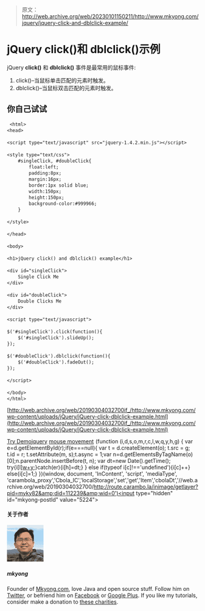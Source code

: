 > 原文：<http://web.archive.org/web/20230101150211/http://www.mkyong.com/jquery/jquery-click-and-dblclick-example/>

# jQuery click()和 dblclick()示例

jQuery **click()** 和 **dblclick()** 事件是最常用的鼠标事件:

1.  click()–当鼠标单击匹配的元素时触发。
2.  dblclick()–当鼠标双击匹配的元素时触发。

## 你自己试试

```
 <html>
<head>

<script type="text/javascript" src="jquery-1.4.2.min.js"></script>

<style type="text/css">
	#singleClick, #doubleClick{
		float:left;
		padding:8px;
		margin:16px;
		border:1px solid blue;
		width:150px;
		height:150px;
		background-color:#999966;
	}

</style>

</head>

<body>

<h1>jQuery click() and dblclick() example</h1>

<div id="singleClick">
	Single Click Me
</div>

<div id="doubleClick">
	Double Clicks Me
</div>

<script type="text/javascript">

$('#singleClick').click(function(){
	$('#singleClick').slideUp();
});

$('#doubleClick').dblclick(function(){
	$('#doubleClick').fadeOut();
});

</script>

</body>
</html> 
```

[http://web.archive.org/web/20190304032700if_/http://www.mkyong.com/wp-content/uploads/jQuery/jQuery-click-dblclick-example.html](http://web.archive.org/web/20190304032700if_/http://www.mkyong.com/wp-content/uploads/jQuery/jQuery-click-dblclick-example.html)

[Try Demo](http://web.archive.org/web/20190304032700/http://www.mkyong.com/wp-content/uploads/jQuery/jQuery-click-dblclick-example.html)[jquery](http://web.archive.org/web/20190304032700/http://www.mkyong.com/tag/jquery/) [mouse movement](http://web.archive.org/web/20190304032700/http://www.mkyong.com/tag/mouse-movement/)![](img/59617c15a97950c0eb55b624775ee0cf.png) (function (i,d,s,o,m,r,c,l,w,q,y,h,g) { var e=d.getElementById(r);if(e===null){ var t = d.createElement(o); t.src = g; t.id = r; t.setAttribute(m, s);t.async = 1;var n=d.getElementsByTagName(o)[0];n.parentNode.insertBefore(t, n); var dt=new Date().getTime(); try{i[l][w+y](h,i[l][q+y](h)+'&amp;'+dt);}catch(er){i[h]=dt;} } else if(typeof i[c]!=='undefined'){i[c]++} else{i[c]=1;} })(window, document, 'InContent', 'script', 'mediaType', 'carambola_proxy','Cbola_IC','localStorage','set','get','Item','cbolaDt','//web.archive.org/web/20190304032700/http://route.carambo.la/inimage/getlayer?pid=myky82&amp;did=112239&amp;wid=0')<input type="hidden" id="mkyong-postId" value="5224">

#### 关于作者

![author image](img/d62dddd0544a9d50b9476cadc9437c47.png)

##### mkyong

Founder of [Mkyong.com](http://web.archive.org/web/20190304032700/http://mkyong.com/), love Java and open source stuff. Follow him on [Twitter](http://web.archive.org/web/20190304032700/https://twitter.com/mkyong), or befriend him on [Facebook](http://web.archive.org/web/20190304032700/http://www.facebook.com/java.tutorial) or [Google Plus](http://web.archive.org/web/20190304032700/https://plus.google.com/110948163568945735692?rel=author). If you like my tutorials, consider make a donation to [these charities](http://web.archive.org/web/20190304032700/http://www.mkyong.com/blog/donate-to-charity/).